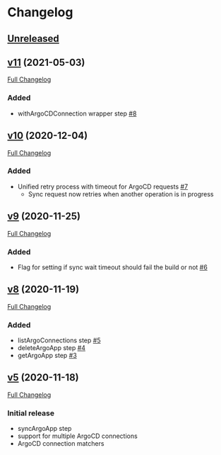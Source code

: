 # Changelog

## [Unreleased](https://github.com/entigolabs/entigo-pipeline-plugin/compare/v11...HEAD)

## [v11](https://github.com/entigolabs/entigo-pipeline-plugin/tree/v11) (2021-05-03)

[Full Changelog](https://github.com/entigolabs/entigo-pipeline-plugin/compare/v10...v11)

### Added
- withArgoCDConnection wrapper step [\#8](https://github.com/entigolabs/entigo-pipeline-plugin/pull/8)

## [v10](https://github.com/entigolabs/entigo-pipeline-plugin/tree/v10) (2020-12-04)

[Full Changelog](https://github.com/entigolabs/entigo-pipeline-plugin/compare/v9...v10)

### Added
- Unified retry process with timeout for ArgoCD requests [\#7](https://github.com/entigolabs/entigo-pipeline-plugin/pull/7)
    - Sync request now retries when another operation is in progress

## [v9](https://github.com/entigolabs/entigo-pipeline-plugin/tree/v9) (2020-11-25)

[Full Changelog](https://github.com/entigolabs/entigo-pipeline-plugin/compare/v8...v9)

### Added
- Flag for setting if sync wait timeout should fail the build or not [\#6](https://github.com/entigolabs/entigo-pipeline-plugin/pull/6)

## [v8](https://github.com/entigolabs/entigo-pipeline-plugin/tree/v8) (2020-11-19)

[Full Changelog](https://github.com/entigolabs/entigo-pipeline-plugin/compare/v5...v8)

### Added
- listArgoConnections step [\#5](https://github.com/entigolabs/entigo-pipeline-plugin/pull/5)
- deleteArgoApp step [\#4](https://github.com/entigolabs/entigo-pipeline-plugin/pull/4)
- getArgoApp step [\#3](https://github.com/entigolabs/entigo-pipeline-plugin/pull/3)

## [v5](https://github.com/entigolabs/entigo-pipeline-plugin/tree/v5) (2020-11-18)

[Full Changelog](https://github.com/entigolabs/entigo-pipeline-plugin/compare/7c2106336b9014c79ed1dcef8540db67364f3b7a...v5)

### Initial release
- syncArgoApp step
- support for multiple ArgoCD connections
- ArgoCD connection matchers